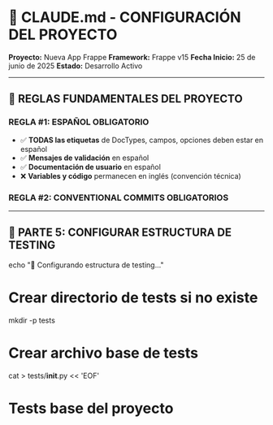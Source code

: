 # 🤖 CLAUDE.md - CONFIGURACIÓN DEL PROYECTO

**Proyecto:** Nueva App Frappe
**Framework:** Frappe v15
**Fecha Inicio:** 25 de junio de 2025
**Estado:** Desarrollo Activo

---

## 🎯 **REGLAS FUNDAMENTALES DEL PROYECTO**

### **REGLA #1: ESPAÑOL OBLIGATORIO**

- ✅ **TODAS las etiquetas** de DocTypes, campos, opciones deben estar en español
- ✅ **Mensajes de validación** en español
- ✅ **Documentación de usuario** en español
- ❌ **Variables y código** permanecen en inglés (convención técnica)

### **REGLA #2: CONVENTIONAL COMMITS OBLIGATORIOS**

---

## 🧪 **PARTE 5: CONFIGURAR ESTRUCTURA DE TESTING**

echo "🧪 Configurando estructura de testing..."

# Crear directorio de tests si no existe

mkdir -p tests

# Crear archivo base de tests

cat > tests/**init**.py << 'EOF'

# Tests base del proyecto
